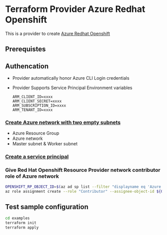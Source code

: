 # Terraform Provider Azure Redhat Openshift

This is a provider to create [Azure Redhat Openshift](https://docs.microsoft.com/en-us/azure/openshift/)


## Prerequistes

## Authencation

* Provider automatically honor Azure CLI Login credentials
* Provider Supports Service Principal Environment variables

    ```
    ARM_CLIENT_ID=xxxx
    ARM_CLIENT_SECRET=xxxx
    ARM_SUBSCRIPTION_ID=xxxx
    ARM_TENANT_ID=xxxx
    ```


### [Create Azure network with two empty subnets](https://docs.microsoft.com/en-us/azure/openshift/tutorial-create-cluster#create-a-virtual-network-containing-two-empty-subnets)
* Azure Resource Group
* Azure network
* Master subnet & Worker subnet

### [Create a service principal](https://docs.microsoft.com/en-us/azure/openshift/howto-create-service-principal?pivots=aro-azurecli)

### Give Red Hat Openshift Resource Provider network contributor role of Azure network

```bash
OPENSHIFT_RP_OBJECT_ID=$(az ad sp list --filter "displayname eq 'Azure Red Hat OpenShift RP'" --query "[?appDisplayName=='Azure Red Hat OpenShift RP'].id" --only-show-errors --output tsv)
az role assignment create --role "Contributor" --assignee-object-id ${OPENSHIFT_RP_OBJECT_ID} --scope [NETWORK_ID]
```

## Test sample configuration

```bash
cd examples
terraform init
terraform apply
```

